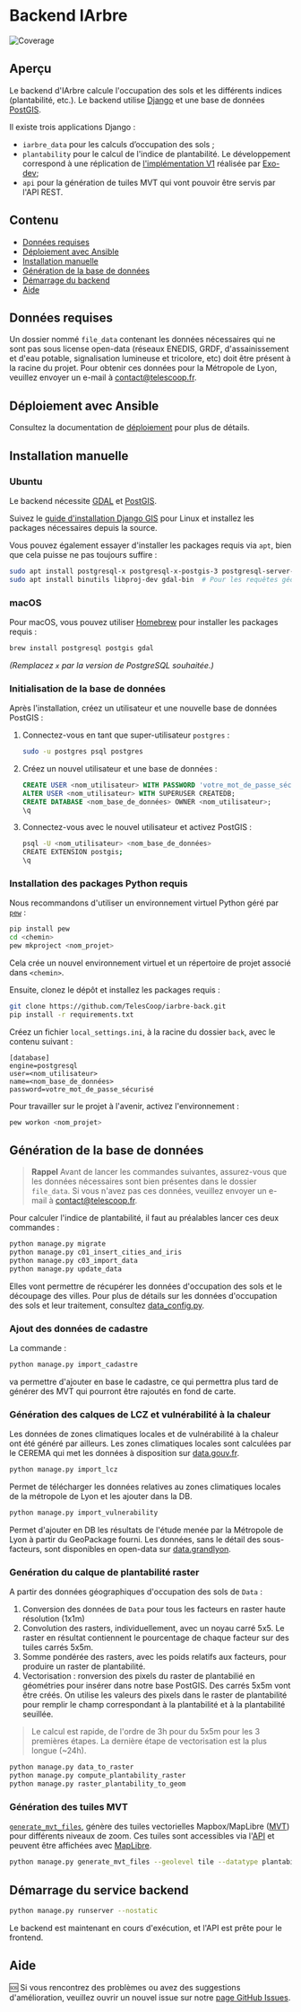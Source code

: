 # Backend IArbre

![Coverage](https://img.shields.io/badge/coverage-77%25-yellowgreen)

## Aperçu

Le backend d'IArbre calcule l'occupation des sols et les différents indices (plantabilité, etc.).
Le backend utilise [Django](https://www.djangoproject.com/) et une base de données [PostGIS](https://postgis.net/).

Il existe trois applications Django :

- `iarbre_data` pour les calculs d’occupation des sols ;
- `plantability` pour le calcul de l'indice de plantabilité. Le développement correspond à une réplication de [l'implémentation V1](https://forge.grandlyon.com/erasme/script-recalcul-calque) réalisée par [Exo-dev](https://exo-dev.fr/);
- `api` pour la génération de tuiles MVT qui vont pouvoir être servis par l'API REST.

## Contenu

- [Données requises](#donnees-requises)
- [Déploiement avec Ansible](#deploiement-avec-ansible)
- [Installation manuelle](#installation-manuelle)
- [Génération de la base de données](#generation-de-la-base-de-donnees)
- [Démarrage du backend](#demarrage-du-service-backend)
- [Aide](#aide)

## Données requises

Un dossier nommé `file_data` contenant les données nécessaires qui ne sont pas sous license open-data (réseaux ENEDIS, GRDF, d'assainissement et d'eau potable, signalisation lumineuse et tricolore, etc) doit être présent à la racine du projet.
Pour obtenir ces données pour la Métropole de Lyon, veuillez envoyer un e-mail à [contact@telescoop.fr](mailto:contact@telescoop.fr).

## Déploiement avec Ansible

Consultez la documentation de [déploiement](https://docs.iarbre.fr/deploy/) pour plus de détails.

## Installation manuelle

### Ubuntu

Le backend nécessite [GDAL](https://gdal.org/en/stable/) et [PostGIS](https://postgis.net/).

Suivez le [guide d'installation Django GIS](https://docs.djangoproject.com/en/5.1/ref/contrib/gis/install/postgis/) pour Linux et installez les packages nécessaires depuis la source.

Vous pouvez également essayer d'installer les packages requis via `apt`, bien que cela puisse ne pas toujours suffire :

```bash
sudo apt install postgresql-x postgresql-x-postgis-3 postgresql-server-dev-x python3-psycopg2
sudo apt install binutils libproj-dev gdal-bin  # Pour les requêtes géographiques
```

### macOS

Pour macOS, vous pouvez utiliser [Homebrew](https://brew.sh/) pour installer les packages requis :

```bash
brew install postgresql postgis gdal
```

_(Remplacez `x` par la version de PostgreSQL souhaitée.)_

### Initialisation de la base de données

Après l'installation, créez un utilisateur et une nouvelle base de données PostGIS :

1. Connectez-vous en tant que super-utilisateur `postgres` :

   ```bash
   sudo -u postgres psql postgres
   ```

2. Créez un nouvel utilisateur et une base de données :

   ```sql
   CREATE USER <nom_utilisateur> WITH PASSWORD 'votre_mot_de_passe_sécurisé';
   ALTER USER <nom_utilisateur> WITH SUPERUSER CREATEDB;
   CREATE DATABASE <nom_base_de_données> OWNER <nom_utilisateur>;
   \q
   ```

3. Connectez-vous avec le nouvel utilisateur et activez PostGIS :
   ```bash
   psql -U <nom_utilisateur> <nom_base_de_données>
   CREATE EXTENSION postgis;
   \q
   ```

### Installation des packages Python requis

Nous recommandons d'utiliser un environnement virtuel Python géré par [`pew`](https://github.com/pew-org/pew) :

```bash
pip install pew
cd <chemin>
pew mkproject <nom_projet>
```

Cela crée un nouvel environnement virtuel et un répertoire de projet associé dans `<chemin>`.

Ensuite, clonez le dépôt et installez les packages requis :

```bash
git clone https://github.com/TelesCoop/iarbre-back.git
pip install -r requirements.txt
```

Créez un fichier `local_settings.ini`, à la racine du dossier `back`, avec le contenu suivant :

```
[database]
engine=postgresql
user=<nom_utilisateur>
name=<nom_base_de_données>
password=votre_mot_de_passe_sécurisé
```

Pour travailler sur le projet à l'avenir, activez l'environnement :

```bash
pew workon <nom_projet>
```

## Génération de la base de données

> **Rappel**
> Avant de lancer les commandes suivantes, assurez-vous que les données nécessaires sont bien présentes dans le dossier `file_data`. Si vous n'avez pas ces données, veuillez envoyer un e-mail à
> [contact@telescoop.fr](mailto:contact@telescoop.fr).

Pour calculer l'indice de plantabilité, il faut au préalables lancer ces deux commandes :

```bash
python manage.py migrate
python manage.py c01_insert_cities_and_iris
python manage.py c03_import_data
python manage.py update_data
```

Elles vont permettre de récupérer les données d'occupation des sols et le découpage des villes.
Pour plus de détails sur les données d'occupation des sols et leur traitement, consultez [data_config.py](https://github.com/TelesCoop/iarbre/blob/main/back/iarbre_data/data_config.py).

### Ajout des données de cadastre

La commande :

```bash
python manage.py import_cadastre
```

va permettre d'ajouter en base le cadastre, ce qui permettra plus tard de générer des MVT qui pourront être rajoutés en fond de carte.

### Génération des calques de LCZ et vulnérabilité à la chaleur

Les données de zones climatiques locales et de vulnérabilité à la chaleur ont été généré par ailleurs.
Les zones climatiques locales sont calculées par le CEREMA qui met les données à disposition sur [data.gouv.fr](https://www.data.gouv.fr/fr/datasets/cartographie-des-zones-climatiques-locales-lcz-de-83-aires-urbaines-de-plus-de-50-000-habitants-2022/).

```bash
python manage.py import_lcz
```

Permet de télécharger les données relatives au zones climatiques locales de la métropole de Lyon et les ajouter dans la DB.

```bash
python manage.py import_vulnerability
```

Permet d'ajouter en DB les résultats de l'étude menée par la Métropole de Lyon à partir du GeoPackage fourni. Les données, sans le détail des sous-facteurs, sont disponibles en open-data sur [data.grandlyon](https://data.grandlyon.com/portail/fr/jeux-de-donnees/exposition-et-vulnerabilite-aux-fortes-chaleurs-dans-la-metropole-de-lyon/info).

### Genération du calque de plantabilité raster

A partir des données géographiques d'occupation des sols de `Data` :

1. Conversion des données de `Data` pour tous les facteurs en raster haute résolution (1x1m)
2. Convolution des rasters, individuellement, avec un noyau carré 5x5. Le raster en résultat contiennent le pourcentage de chaque facteur sur des tuiles carrés 5x5m.
3. Somme pondérée des rasters, avec les poids relatifs aux facteurs, pour produire un raster de plantabilité.
4. Vectorisation : ronversion des pixels du raster de plantabilié en géométries pour insérer dans notre base PostGIS. Des carrés 5x5m vont être créés. On utilise les valeurs des pixels dans le raster de plantabilité pour remplir le champ correspondant à la plantabilité et à la plantabilité seuillée.

> Le calcul est rapide, de l'ordre de 3h pour du 5x5m pour les 3 premières étapes. La dernière étape de vectorisation est la plus longue (~24h).

```bash
python manage.py data_to_raster
python manage.py compute_plantability_raster
python manage.py raster_plantability_to_geom
```

### Génération des tuiles MVT

[`generate_mvt_files`](https://github.com/TelesCoop/iarbre/blob/main/back/api/management/commands/generate_mvt_files.py),
génère des tuiles vectorielles Mapbox/MapLibre ([MVT](https://gdal.org/en/stable/drivers/vector/mvt.html)) pour différents niveaux de zoom.
Ces tuiles sont accessibles via l'[API](https://github.com/TelesCoop/iarbre/blob/main/back/api/views.py) et peuvent être
affichées avec [MapLibre](https://maplibre.org/).

```bash
python manage.py generate_mvt_files --geolevel tile --datatype plantability --number_of_threads 4
```

## Démarrage du service backend

```bash
python manage.py runserver --nostatic
```

Le backend est maintenant en cours d'exécution, et l'API est prête pour le frontend.

## Aide

🆘 Si vous rencontrez des problèmes ou avez des suggestions d'amélioration, veuillez ouvrir un nouvel issue sur notre [page GitHub Issues](https://github.com/TelesCoop/iarbre/issues).

